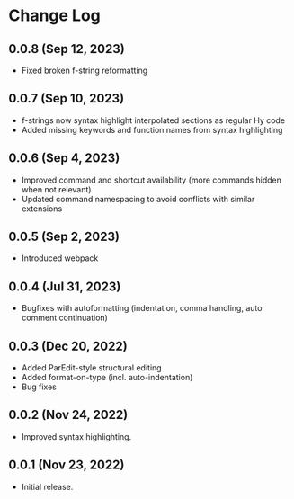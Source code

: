 # Change Log

## 0.0.8 (Sep 12, 2023)
  - Fixed broken f-string reformatting

## 0.0.7 (Sep 10, 2023)
  - f-strings now syntax highlight interpolated sections as regular Hy code
  - Added missing keywords and function names from syntax highlighting

## 0.0.6 (Sep 4, 2023)
  - Improved command and shortcut availability (more commands hidden when not relevant)
  - Updated command namespacing to avoid conflicts with similar extensions

## 0.0.5 (Sep 2, 2023)
  - Introduced webpack

## 0.0.4 (Jul 31, 2023)
  - Bugfixes with autoformatting (indentation, comma handling, auto comment continuation)

## 0.0.3 (Dec 20, 2022)
  - Added ParEdit-style structural editing
  - Added format-on-type (incl. auto-indentation)
  - Bug fixes

## 0.0.2 (Nov 24, 2022)
  - Improved syntax highlighting.

## 0.0.1 (Nov 23, 2022)
  - Initial release.
